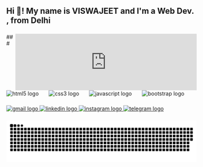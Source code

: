 <h2 align="left">Hi 👋! My name is VISWAJEET and I'm a Web Dev. , from Delhi</h2>

###

<div align="center">
</div>

###

<iframe align="right" height="150" src="https://gifer.com/embed/3BBS" width=480 height=320.000 frameBorder="0" allowFullScreen></iframe>
###

<div align="left">
  <img src="https://cdn.jsdelivr.net/gh/devicons/devicon/icons/html5/html5-original.svg" height="57" alt="html5 logo"  />
  <img width="19" />
  <img src="https://cdn.jsdelivr.net/gh/devicons/devicon/icons/css3/css3-original.svg" height="57" alt="css3 logo"  />
  <img width="19" />
  <img src="https://cdn.jsdelivr.net/gh/devicons/devicon/icons/javascript/javascript-original.svg" height="57" alt="javascript logo"  />
  <img width="19" />
  <img src="https://cdn.jsdelivr.net/gh/devicons/devicon/icons/bootstrap/bootstrap-original.svg" height="57" alt="bootstrap logo"  />
  <img width="19" />
</div>

###

<div align="left">
  <a href="mailto:viswajeetmishra261@gmail.com" target="_blank">
    <img src="https://img.shields.io/static/v1?message=VISWAJEET&logo=gmail&label=&color=D14836&logoColor=white&labelColor=&style=for-the-badge" height="40" alt="gmail logo"  />
  </a>
  <a href="https://www.linkedin.com/in/viswajeet" target="_blank">
    <img src="https://img.shields.io/static/v1?message=/ VISWAJEET&logo=linkedin&label=&color=0077B5&logoColor=white&labelColor=&style=for-the-badge" height="40" alt="linkedin logo"  />
  </a>
  <a href="https://www.instagram.com/call4hack" target="_blank">
    <img src="https://img.shields.io/static/v1?message=/ CALL4HACK&logo=instagram&label=&color=E4405F&logoColor=white&labelColor=&style=for-the-badge" height="40" alt="instagram logo"  />
  </a>
  <a href="https://t.me/CALL4HACK" target="_blank">
    <img src="https://img.shields.io/static/v1?message=/ CALL4HACK&logo=telegram&label=&color=2CA5E0&logoColor=white&labelColor=&style=for-the-badge" height="40" alt="telegram logo"  />
  </a>
</div>

###

<img src="https://raw.githubusercontent.com/CALLforHACK/CALLforHACK/output/snake.svg" alt="Snake animation" />

###
